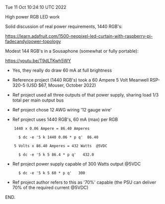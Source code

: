 Tue 11 Oct 10:24:10 UTC 2022

High power RGB LED work

  Solid discussion of real power requirements, 1440 RGB's:

  https://learn.adafruit.com/1500-neopixel-led-curtain-with-raspberry-pi-fadecandy/power-topology

  Modest 144 RGB's in a Sousaphone (somewhat or fully portable):

  https://youtu.be/T9dLTKwh5WY


  * Yes, they really do draw 60 mA at full brightness

  * Reference project (1440 RGB's) took a 60 Ampere 5 Volt Meanwell RSP-320-5 (USD $67, Mouser, October 2022)

  * Ref project used all three outputs of that power supply, sharing load 1/3 total per main output bus

  * Ref project chose 12 AWG wiring '12 gauge wire'

  * Ref project uses 1440 RGB's, 60 mA (max) per RGB
```
    1440 x 0.06 Ampere = 86.40 Amperes

      $ dc -e '5 k 1440 0.06 * p q'  86.40

    5 Volts x 86.40 Amperes = 432 Watts  @5VDC

      $ dc -e '5 k 5 86.4 * p q'   432.0
```

  * Ref project power supply capable of 300 Watts output @5VDC
```
      $ dc -e '5 k 5 60 * p q'   300
```
  * Ref project author refers to this as '70%' capable (the PSU can
    deliver 70% of the required current @5VDC)

END.
